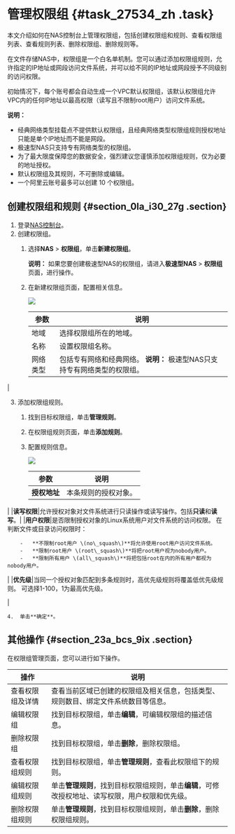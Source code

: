 # 管理权限组 {#task_27534_zh .task}

本文介绍如何在NAS控制台上管理权限组，包括创建权限组和规则、查看权限组列表、查看规则列表、删除权限组、删除规则等。

在文件存储NAS中，权限组是一个白名单机制。您可以通过添加权限组规则，允许指定的IP地址或网段访问文件系统，并可以给不同的IP地址或网段授予不同级别的访问权限。

初始情况下，每个账号都会自动生成一个VPC默认权限组，该默认权限组允许VPC内的任何IP地址以最高权限（读写且不限制root用户）访问文件系统。

**说明：** 

-   经典网络类型挂载点不提供默认权限组，且经典网络类型权限组规则授权地址只能是单个IP地址而不能是网段。
-   极速型NAS只支持专有网络类型的权限组。
-   为了最大限度保障您的数据安全，强烈建议您谨慎添加权限组规则，仅为必要的地址授权。
-   默认权限组及其规则，不可删除或编辑。
-   一个阿里云账号最多可以创建 10 个权限组。

## 创建权限组和规则 {#section_0la_i30_27g .section}

1.  登录[NAS控制台](https://nas.console.aliyun.com/)。
2.  创建权限组。
    1.  选择**NAS** \> **权限组**，单击**新建权限组**。

        **说明：** 如果您要创建极速型NAS的权限组，请进入**极速型NAS** \> **权限组**页面，进行操作。

    2.  在新建权限组页面，配置相关信息。

        ![](http://static-aliyun-doc.oss-cn-hangzhou.aliyuncs.com/assets/img/630045/156292594650612_zh-CN.png)

        |参数|说明|
        |--|--|
        |地域|选择权限组所在的地域。|
        |名称|设置权限组名称。|
        |网络类型|包括专有网络和经典网络。 **说明：** 极速型NAS只支持专有网络类型的权限组。

 |

3.  添加权限组规则。
    1.  找到目标权限组，单击**管理规则**。
    2.  在权限组规则页面，单击**添加规则**。
    3.  配置规则信息。

        ![](http://static-aliyun-doc.oss-cn-hangzhou.aliyuncs.com/assets/img/602012/156292594649744_zh-CN.png)

        |参数|说明|
        |--|--|
        |**授权地址**| 本条规则的授权对象。

 |
        |**读写权限**|允许授权对象对文件系统进行只读操作或读写操作。包括**只读**和**读写**。|
        |**用户权限**|是否限制授权对象的Linux系统用户对文件系统的访问权限。 在判断文件或目录访问权限时：

        -   **不限制root用户 \(no\_squash\)**将允许使用root用户访问文件系统。
        -   **限制root用户 \(root\_squash\)**将把root用户视为nobody用户。
        -   **限制所有用户 \(all\_squash\)**将把包括root在内的所有用户都视为nobody用户。
 |
        |**优先级**|当同一个授权对象匹配到多条规则时，高优先级规则将覆盖低优先级规则。 可选择1-100，1为最高优先级。

 |

    4.  单击**确定**。

## 其他操作 {#section_23a_bcs_9ix .section}

在权限组管理页面，您可以进行如下操作。

|操作|说明|
|--|--|
|查看权限组及详情|查看当前区域已创建的权限组及相关信息，包括类型、规则数目、绑定文件系统数目等信息。|
|编辑权限组|找到目标权限组，单击**编辑**，可编辑权限组的描述信息。|
|删除权限组|找到目标权限组，单击**删除**，删除权限组。|
|查看权限组规则|找到目标权限组，单击**管理规则**，查看此权限组下的规则。|
|编辑权限组规则|单击**管理规则**，找到目标权限组规则，单击**编辑**，可修改授权地址、读写权限，用户权限和优先级。|
|删除权限组规则|单击**管理规则**，找到目标权限组规则，单击**删除**，删除权限组规则。|

